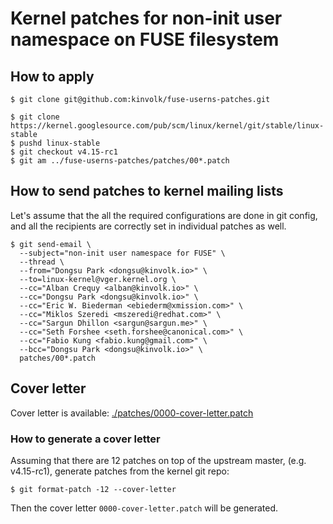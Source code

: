 # Kernel patches for non-init user namespace on FUSE filesystem

## How to apply

```
$ git clone git@github.com:kinvolk/fuse-userns-patches.git

$ git clone https://kernel.googlesource.com/pub/scm/linux/kernel/git/stable/linux-stable
$ pushd linux-stable
$ git checkout v4.15-rc1
$ git am ../fuse-userns-patches/patches/00*.patch
```

## How to send patches to kernel mailing lists

Let's assume that the all the required configurations are done in git config,
and all the recipients are correctly set in individual patches as well.


```
$ git send-email \
  --subject="non-init user namespace for FUSE" \
  --thread \
  --from="Dongsu Park <dongsu@kinvolk.io>" \
  --to=linux-kernel@vger.kernel.org \
  --cc="Alban Crequy <alban@kinvolk.io>" \
  --cc="Dongsu Park <dongsu@kinvolk.io>" \
  --cc="Eric W. Biederman <ebiederm@xmission.com>" \
  --cc="Miklos Szeredi <mszeredi@redhat.com>" \
  --cc="Sargun Dhillon <sargun@sargun.me>" \
  --cc="Seth Forshee <seth.forshee@canonical.com>" \
  --cc="Fabio Kung <fabio.kung@gmail.com>" \
  --bcc="Dongsu Park <dongsu@kinvolk.io>" \
  patches/00*.patch
```

## Cover letter

Cover letter is available: [./patches/0000-cover-letter.patch](./patches/0000-cover-letter.patch)

### How to generate a cover letter

Assuming that there are 12 patches on top of the upstream master,
(e.g. v4.15-rc1), generate patches from the kernel git repo:

```
$ git format-patch -12 --cover-letter
```

Then the cover letter `0000-cover-letter.patch` will be generated.
